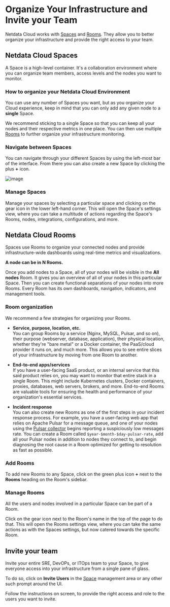 # Organize Your Infrastructure and Invite your Team

Netdata Cloud works with [Spaces](#netdata-cloud-spaces) and [Rooms](#netdata-cloud-rooms). They allow you to better organize your infrastructure and provide the right access to your team.

## Netdata Cloud Spaces

A Space is a high-level container. It's a collaboration environment where you can organize team members, access levels and the nodes you want to monitor.

### How to organize your Netdata Cloud Environment

You can use any number of Spaces you want, but as you organize your Cloud experience, keep in mind that you can only add any given node to a **single** Space.

We recommend sticking to a single Space so that you can keep all your nodes and their respective metrics in one place. You can then use multiple [Rooms](#netdata-cloud-rooms) to further organize your infrastructure monitoring.

### Navigate between Spaces

You can navigate through your different Spaces by using the left-most bar of the interface. From there you can also create a new Space by clicking the plus **+** icon.

![image](https://github.com/netdata/netdata/assets/70198089/74f622ac-07bf-40c7-81ba-f3907ed16c42)

### Manage Spaces

Manage your spaces by selecting a particular space and clicking on the gear icon in the lower left-hand corner. This will open the Space's settings view, where you can take a multitude of actions regarding the Space's Rooms, nodes, integrations, configurations, and more.

## Netdata Cloud Rooms

Spaces use Rooms to organize your connected nodes and provide infrastructure-wide dashboards using real-time metrics and visualizations.

**A node can be in N Rooms.**

Once you add nodes to a Space, all of your nodes will be visible in the **All nodes** Room. It gives you an overview of all of your nodes in this particular Space. Then you can create functional separations of your nodes into more Rooms. Every Room has its own dashboards, navigation, indicators, and management tools.

### Room organization

We recommend a few strategies for organizing your Rooms.

- **Service, purpose, location, etc.**  
   You can group Rooms by a service (Nginx, MySQL, Pulsar, and so on), their purpose (webserver, database, application), their physical location, whether they're "bare metal" or a Docker container, the PaaS/cloud provider it runs on, and much more. This allows you to see entire slices of your infrastructure by moving from one Room to another.

- **End-to-end apps/services**  
  If you have a user-facing SaaS product, or an internal service that this said product relies on, you may want to monitor that entire stack in a single Room. This might include Kubernetes clusters, Docker containers, proxies, databases, web servers, brokers, and more. End-to-end Rooms are valuable tools for ensuring the health and performance of your organization's essential services.

- **Incident response**  
  You can also create new Rooms as one of the first steps in your incident response process. For example, you have a user-facing web app that relies on Apache Pulsar for a message queue, and one of your nodes using the [Pulsar collector](/src/go/plugin/go.d/collector/pulsar/README.md) begins reporting a suspiciously low messages rate. You can create a Room called `$year-$month-$day-pulsar-rate`, add all your Pulsar nodes in addition to nodes they connect to, and begin diagnosing the root cause in a Room optimized for getting to resolution as fast as possible.

### Add Rooms

To add new Rooms to any Space, click on the green plus icon **+** next to the **Rooms** heading on the Room's sidebar.

### Manage Rooms

All the users and nodes involved in a particular Space can be part of a Room.

Click on the gear icon next to the Room's name in the top of the page to do that. This will open the Rooms settings view, where you can take the same actions as with the Spaces settings, but now catered towards the specific Room.

## Invite your team

Invite your entire SRE, DevOPs, or ITOps team to your Space, to give everyone access into your infrastructure from a single pane of glass.

To do so, click on **Invite Users** in the [Space](#netdata-cloud-spaces) management area or any other such prompt around the UI.

Follow the instructions on screen, to provide the right access and role to the users you want to invite.
